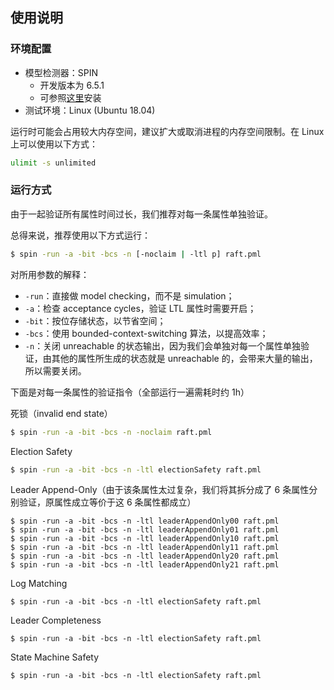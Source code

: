 ## 使用说明

### 环境配置

- 模型检测器：SPIN
  - 开发版本为 6.5.1
  - 可参照[这里](http://spinroot.com/spin/Man/README.html#S2)安装
- 测试环境：Linux (Ubuntu 18.04)

运行时可能会占用较大内存空间，建议扩大或取消进程的内存空间限制。在 Linux 上可以使用以下方式：
```bash
ulimit -s unlimited
```

### 运行方式

由于一起验证所有属性时间过长，我们推荐对每一条属性单独验证。

总得来说，推荐使用以下方式运行：
```bash
$ spin -run -a -bit -bcs -n [-noclaim | -ltl p] raft.pml
```

对所用参数的解释：
- `-run`：直接做 model checking，而不是 simulation；
- `-a`：检查 acceptance cycles，验证 LTL 属性时需要开启；
- `-bit`：按位存储状态，以节省空间；
- `-bcs`：使用 bounded-context-switching 算法，以提高效率；
- `-n`：关闭 unreachable 的状态输出，因为我们会单独对每一个属性单独验证，由其他的属性所生成的状态就是 unreachable 的，会带来大量的输出，所以需要关闭。

下面是对每一条属性的验证指令（全部运行一遍需耗时约 1h）

死锁（invalid end state）
```bash
$ spin -run -a -bit -bcs -n -noclaim raft.pml
```

Election Safety
```bash
$ spin -run -a -bit -bcs -n -ltl electionSafety raft.pml
```

Leader Append-Only（由于该条属性太过复杂，我们将其拆分成了 6 条属性分别验证，原属性成立等价于这 6 条属性都成立）
```
$ spin -run -a -bit -bcs -n -ltl leaderAppendOnly00 raft.pml
$ spin -run -a -bit -bcs -n -ltl leaderAppendOnly01 raft.pml
$ spin -run -a -bit -bcs -n -ltl leaderAppendOnly10 raft.pml
$ spin -run -a -bit -bcs -n -ltl leaderAppendOnly11 raft.pml
$ spin -run -a -bit -bcs -n -ltl leaderAppendOnly20 raft.pml
$ spin -run -a -bit -bcs -n -ltl leaderAppendOnly21 raft.pml
```

Log Matching
```
$ spin -run -a -bit -bcs -n -ltl electionSafety raft.pml
```

Leader Completeness
```
$ spin -run -a -bit -bcs -n -ltl electionSafety raft.pml
```

State Machine Safety
```
$ spin -run -a -bit -bcs -n -ltl electionSafety raft.pml
```

